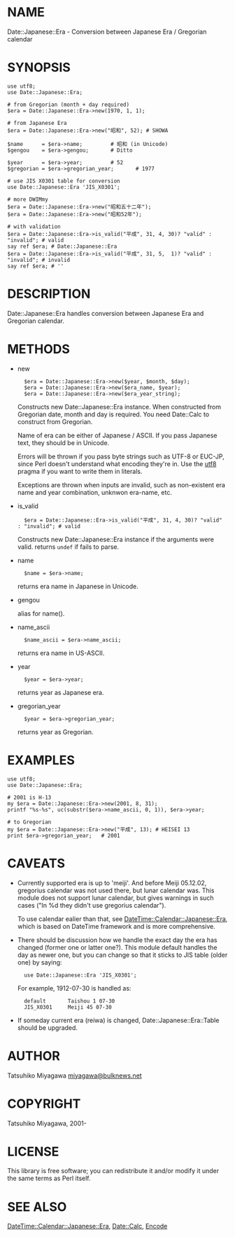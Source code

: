 # NAME

Date::Japanese::Era - Conversion between Japanese Era / Gregorian calendar

# SYNOPSIS

    use utf8;
    use Date::Japanese::Era;

    # from Gregorian (month + day required)
    $era = Date::Japanese::Era->new(1970, 1, 1);

    # from Japanese Era
    $era = Date::Japanese::Era->new("昭和", 52); # SHOWA

    $name      = $era->name;         # 昭和 (in Unicode)
    $gengou    = $era->gengou;       # Ditto

    $year      = $era->year;         # 52
    $gregorian = $era->gregorian_year;       # 1977

    # use JIS X0301 table for conversion
    use Date::Japanese::Era 'JIS_X0301';

    # more DWIMmy
    $era = Date::Japanese::Era->new("昭和五十二年");
    $era = Date::Japanese::Era->new("昭和52年");

    # with validation
    $era = Date::Japanese::Era->is_valid("平成", 31, 4, 30)? "valid" : "invalid"; # valid
    say ref $era; # Date::Japanese::Era
    $era = Date::Japanese::Era->is_valid("平成", 31, 5,  1)? "valid" : "invalid"; # invalid
    say ref $era; # ''

# DESCRIPTION

Date::Japanese::Era handles conversion between Japanese Era and
Gregorian calendar.

# METHODS

- new

        $era = Date::Japanese::Era->new($year, $month, $day);
        $era = Date::Japanese::Era->new($era_name, $year);
        $era = Date::Japanese::Era->new($era_year_string);

    Constructs new Date::Japanese::Era instance. When constructed from
    Gregorian date, month and day is required. You need Date::Calc to
    construct from Gregorian.

    Name of era can be either of Japanese / ASCII. If you pass Japanese
    text, they should be in Unicode.

    Errors will be thrown if you pass byte strings such as UTF-8 or
    EUC-JP, since Perl doesn't understand what encoding they're in. Use
    the [utf8](https://metacpan.org/pod/utf8) pragma if you want to write them in literals.

    Exceptions are thrown when inputs are invalid, such as non-existent
    era name and year combination, unknwon era-name, etc.

- is\_valid

        $era = Date::Japanese::Era->is_valid("平成", 31, 4, 30)? "valid" : "invalid"; # valid

    Constructs new Date::Japanese::Era instance if the arguments were valid.
    returns `undef` if fails to parse.

- name

        $name = $era->name;

    returns era name in Japanese in Unicode.

- gengou

    alias for name().

- name\_ascii

        $name_ascii = $era->name_ascii;

    returns era name in US-ASCII.

- year

        $year = $era->year;

    returns year as Japanese era.

- gregorian\_year

        $year = $era->gregorian_year;

    returns year as Gregorian.

# EXAMPLES

    use utf8;
    use Date::Japanese::Era;

    # 2001 is H-13
    my $era = Date::Japanese::Era->new(2001, 8, 31);
    printf "%s-%s", uc(substr($era->name_ascii, 0, 1)), $era->year;

    # to Gregorian
    my $era = Date::Japanese::Era->new("平成", 13); # HEISEI 13
    print $era->gregorian_year;   # 2001

# CAVEATS

- Currently supported era is up to 'meiji'. And before Meiji 05.12.02,
gregorius calendar was not used there, but lunar calendar was. This
module does not support lunar calendar, but gives warnings in such
cases ("In %d they didn't use gregorius calendar").

    To use calendar ealier than that, see
    [DateTime::Calendar::Japanese::Era](https://metacpan.org/pod/DateTime%3A%3ACalendar%3A%3AJapanese%3A%3AEra), which is based on DateTime
    framework and is more comprehensive.

- There should be discussion how we handle the exact day the era has
changed (former one or latter one?). This module default handles the
day as newer one, but you can change so that it sticks to JIS table
(older one) by saying:

        use Date::Japanese::Era 'JIS_X0301';

    For example, 1912-07-30 is handled as:

        default       Taishou 1 07-30
        JIS_X0301     Meiji 45 07-30

- If someday current era (reiwa) is changed, Date::Japanese::Era::Table
should be upgraded.

# AUTHOR

Tatsuhiko Miyagawa <miyagawa@bulknews.net>

# COPYRIGHT

Tatsuhiko Miyagawa, 2001-

# LICENSE

This library is free software; you can redistribute it and/or
modify it under the same terms as Perl itself.

# SEE ALSO

[DateTime::Calendar::Japanese::Era](https://metacpan.org/pod/DateTime%3A%3ACalendar%3A%3AJapanese%3A%3AEra), [Date::Calc](https://metacpan.org/pod/Date%3A%3ACalc), [Encode](https://metacpan.org/pod/Encode)
